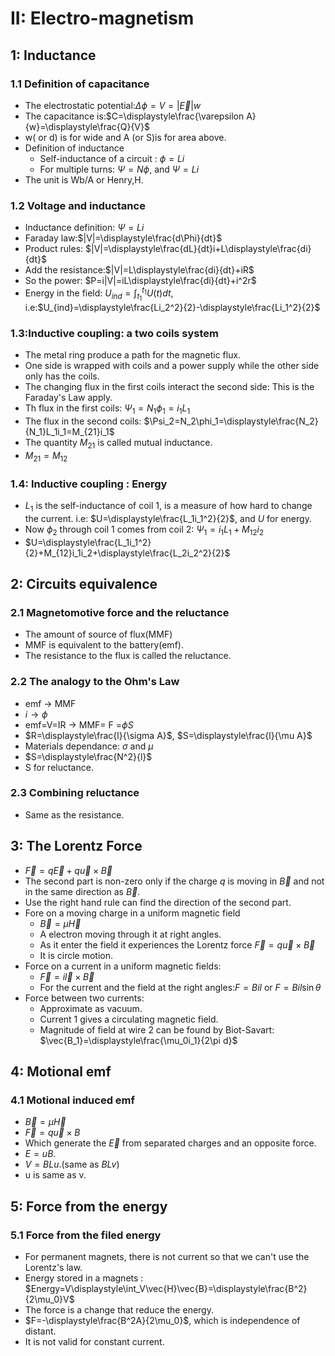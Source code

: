 # II: Electro-magnetism
## 1: Inductance
### 1.1 Definition of capacitance
* The electrostatic potential:$\Delta\phi =V=|\vec{E}|w$
* The capacitance is:$C=\displaystyle\frac{\varepsilon A}{w}=\displaystyle\frac{Q}{V}$
* w( or d) is for wide and A (or S)is for area above.
* Definition of inductance
    * Self-inductance of a circuit : $\phi=Li$
    * For multiple turns: $\Psi=N\phi$, and $\Psi=Li$
* The unit is Wb/A or Henry,H.
### 1.2 Voltage and inductance
  * Inductance definition: $\Psi=Li$
  * Faraday law:$|V|=\displaystyle\frac{d\Phi}{dt}$
  * Product rules: $|V|=\displaystyle\frac{dL}{dt}i+L\displaystyle\frac{di}{dt}$
  * Add the resistance:$|V|=L\displaystyle\frac{di}{dt}+iR$
  * So the power: $P=i|V|=iL\displaystyle\frac{di}{dt}+i^2r$
  * Energy in the field: $U_{ind}=\int^{t_{1}}_{t_{1}}U(t)dt$, i.e:$U_{ind}=\displaystyle\frac{Li_2^2}{2}-\displaystyle\frac{Li_1^2}{2}$
### 1.3:Inductive coupling: a two coils system
* The metal ring produce a path for the magnetic flux.
* One side is wrapped with coils and a power supply while the other side only has the coils.
* The changing flux in the first coils interact the second side: This is the Faraday's Law apply.
* Th flux in the first coils: $\Psi_1=N_1\phi_1=i_1L_1$
* The flux in the second coils: $\Psi_2=N_2\phi_1=\displaystyle\frac{N_2}{N_1}L_1i_1=M_{21}i_1$
* The quantity $M_{21}$ is called mutual inductance.
* $M_{21}=M_{12}$
### 1.4: Inductive coupling : Energy
* $L_1$ is the self-inductance of coil 1, is a measure of how hard to change the current. i.e:  $U=\displaystyle\frac{L_1i_1^2}{2}$, and $U$ for energy.
* Now $\phi_2$ through coil 1 comes from coil 2: $\Psi_1=i_1L_1+M_{12}i_2$
* $U=\displaystyle\frac{L_1i_1^2}{2}+M_{12}i_1i_2+\displaystyle\frac{L_2i_2^2}{2}$
## 2: Circuits equivalence
### 2.1 Magnetomotive force and the reluctance
* The amount of source of flux(MMF)
* MMF is equivalent to the battery(emf).
* The resistance to the flux is called the reluctance.
### 2.2 The analogy to the Ohm's Law
* emf $\rightarrow$ MMF
* $i \rightarrow \phi$
* emf=V=IR $\rightarrow$ MMF= F =$\phi S$
* $R=\displaystyle\frac{l}{\sigma A}$, $S=\displaystyle\frac{l}{\mu A}$
* Materials dependance: $\sigma$ and $\mu$
* $S=\displaystyle\frac{N^2}{l}$
* S for reluctance.
### 2.3 Combining reluctance
* Same as the resistance.
## 3: The Lorentz Force
* $\vec{F}=q\vec{E}+q\vec{u}\times \vec{B}$
* The second part is non-zero only if the charge $q$ is moving in $\vec{B}$ and not in the same direction as $\vec{B}$.
* Use the right hand rule can find the direction of the second part.
* Fore on a moving charge in a uniform magnetic field
    * $\vec{B}=\mu \vec{H}$
    * A electron moving through it at right angles.
    * As it enter the field it experiences the Lorentz force $\vec{F}=q\vec{u}\times\vec{B}$
    * It is circle motion.
* Force on a current in a uniform magnetic fields:
    * $\vec{F}=i\vec{l}\times\vec{B}$
    * For the current and the field at the right angles:$F=Bil$ or $F=Bil\sin\theta$
* Force between two currents:
    * Approximate as vacuum.
    * Current 1 gives a circulating magnetic field.
    * Magnitude of field at wire 2 can be found by Biot-Savart: $\vec{B_1}=\displaystyle\frac{\mu_0i_1}{2\pi d}$
## 4: Motional emf
### 4.1 Motional induced emf
* $\vec{B}=\mu \vec{H}$
* $\vec{F}=q\vec{u}\times B$
* Which generate the $\vec{E}$ from separated charges and an opposite force.
* $E=uB$.
* $V=BLu$.(same as $BLv$)
* u is same as v.
## 5: Force from the energy
### 5.1 Force from the filed energy
* For permanent magnets, there is not current so that we can't use the Lorentz's law.
* Energy stored in a magnets : $Energy=V\displaystyle\int_V\vec{H}\vec{B}=\displaystyle\frac{B^2}{2\mu_0}V$
* The force is a change that reduce the energy.
* $F=-\displaystyle\frac{B^2A}{2\mu_0}$, which is independence of distant.
* It is not valid for constant current.
